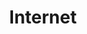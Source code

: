 ---
title: "Internet"
desc: "Conceitos sobre o que é a internet para desenvolvedores"
ownUnits: ["internet/1-o-que-é-a-internet-e-como-funciona", "internet/2-ip-dns-http-e-mais", "internet/3-termos-comuns-e-hosting", "internet/4-apis-e-web-services","internet/5-segurança-em-redes", "internet/6-servidores-web"]
---
